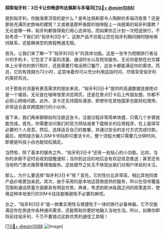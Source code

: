 **探索匈牙利：3日卡让你畅游布达佩斯与多瑙河[[TG💪+ @esim1088](https://t.me/s/esim1088)]**

提到匈牙利，你脑海里浮现的是什么？是布达佩斯那令人陶醉的多瑙河夜景？还是那些充满历史韵味的建筑？又或者是那杯香醇的咖啡配上一块甜美的匈牙利蛋糕？无论是哪一种，匈牙利都值得我们用心去体验。而如果你正计划一次短途旅行，不妨考虑一下我们的“匈牙利3日卡”。这款产品不仅能让您在匈牙利期间随时随地保持联系，还能确保您的旅程畅通无阻。

首先，让我们来了解一下“匈牙利3日卡”的具体功能。这是一张专为短期旅行者设计的手机卡，它包含了丰富的流量、通话时长以及短信服务。无论你是想在社交媒体上分享你的旅行照片，还是需要打电话预订餐厅，这张卡都能满足你的需求。而且，它的有效期为72小时，这意味着你可以充分利用这段时间，尽情享受匈牙利的美好风光。

对于那些对流量有更高需求的朋友来说，“匈牙利3日卡”提供的高速数据连接绝对是一个福音。无论是在咖啡馆里浏览网页，还是在景点打卡后上传朋友圈，你都不必担心网络问题。此外，该卡还支持国际漫游，即使你在其他国家也能轻松使用，非常适合喜欢跨国旅行的小伙伴。

接下来，我们再来聊聊如何注册这张卡。注册过程非常简单快捷，只需几个步骤就能完成。首先，你需要访问我们的官方网站或者下载相关的应用程序，在上面填写必要的个人信息。然后，选择适合自己的套餐，并通过安全的支付方式完成付款。最后，按照提示输入SIM卡号码即可激活卡片。整个流程大概只需要几分钟时间，即便是科技小白也能轻松搞定。

当然啦，除了基本的服务之外，“匈牙利3日卡”还有一些贴心的小功能。比如，当你的余额不足时会收到提醒通知；当你到达目的地后会有欢迎信息推送；甚至还有当地热门景点推荐等增值服务。这些细节之处无不体现出我们对用户体验的关注。

那么，为什么要选择“匈牙利3日卡”呢？首先，它的性价比非常高，相比其他同类产品价格更加亲民。其次，由于采用的是本地运营商提供的服务，所以在信号覆盖范围和通话质量方面都具有明显优势。再者，考虑到欧洲各国之间的政策差异，使用这种本地发行的SIM卡往往能够避免不必要的麻烦。

总之，“匈牙利3日卡”是一款集实用性与便捷性于一体的旅行必备神器。它不仅能满足你在旅途中各种通讯需求，还能帮助你更好地融入当地生活。所以，如果你即将前往匈牙利，千万不要错过这款优秀的通信工具哦！

[[TG💪+ @esim1088](https://t.me/s/esim1088) ![Image](https://i.postimg.cc/4NQfJmqS/Snipaste-2025-05-13-00-14-12.png)]